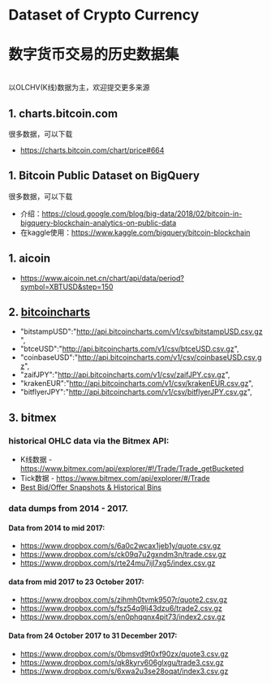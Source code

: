 # Dataset of Crypto Currency 
# 数字货币交易的历史数据集 
 
<br/>
以OLCHV(K线)数据为主，欢迎提交更多来源

<br/>

## 1. charts.bitcoin.com
很多数据，可以下载
- https://charts.bitcoin.com/chart/price#664

## 1. Bitcoin Public Dataset on BigQuery
很多数据，可以下载
- 介绍：https://cloud.google.com/blog/big-data/2018/02/bitcoin-in-bigquery-blockchain-analytics-on-public-data
- 在kaggle使用：https://www.kaggle.com/bigquery/bitcoin-blockchain

## 1. aicoin
- https://www.aicoin.net.cn/chart/api/data/period?symbol=XBTUSD&step=150

## 2. [bitcoincharts](http://api.bitcoincharts.com/v1/csv/)
- "bitstampUSD":"http://api.bitcoincharts.com/v1/csv/bitstampUSD.csv.gz",
- "btceUSD":"http://api.bitcoincharts.com/v1/csv/btceUSD.csv.gz",
- "coinbaseUSD":"http://api.bitcoincharts.com/v1/csv/coinbaseUSD.csv.gz",
- "zaifJPY":"http://api.bitcoincharts.com/v1/csv/zaifJPY.csv.gz",
- "krakenEUR":"http://api.bitcoincharts.com/v1/csv/krakenEUR.csv.gz",
- "bitflyerJPY":"http://api.bitcoincharts.com/v1/csv/bitflyerJPY.csv.gz",
    
 
## 3. bitmex
### historical OHLC data via the Bitmex API:
- K线数据 - https://www.bitmex.com/api/explorer/#!/Trade/Trade_getBucketed
- Tick数据 - https://www.bitmex.com/api/explorer/#/Trade
- [Best Bid/Offer Snapshots & Historical Bins](https://www.bitmex.com/api/explorer/#/Quote)

### data dumps from 2014 - 2017.

#### Data from 2014 to mid 2017:
- https://www.dropbox.com/s/6a0c2wcax1jeb1y/quote.csv.gz
- https://www.dropbox.com/s/ck09q7u2gxndm3n/trade.csv.gz
- https://www.dropbox.com/s/rte24mu7ijl7xg5/index.csv.gz

#### data from mid 2017 to 23 October 2017:
- https://www.dropbox.com/s/zihmh0tvmk9507r/quote2.csv.gz
- https://www.dropbox.com/s/fsz54q9lj43dzu6/trade2.csv.gz
- https://www.dropbox.com/s/en0phqqnx4pit73/index2.csv.gz

#### Data from 24 October 2017 to 31 December 2017:
- https://www.dropbox.com/s/0bmsvd9t0xf90zx/quote3.csv.gz
- https://www.dropbox.com/s/qk8kyrv606glxgu/trade3.csv.gz
- https://www.dropbox.com/s/6xwa2u3se28oqat/index3.csv.gz

